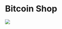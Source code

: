 # Bitcoin Shop

<img src="https://dl.dropboxusercontent.com/s/qu1vmdexvfv9njq/ic_bitcoin_shop.png?dl=0">
